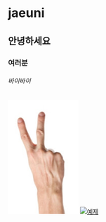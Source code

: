 # jaeuni  
## 안녕하세요  
### 여러분  
###### 바이바이
![](https://github.com/jaeuni-18/jaeuni/blob/master/test_photo.png?raw=true)
[![예제](http://img.youtube.com/vi/RlQEoJaLQRA/0.jpg)](https://youtu.be/RlQEoJaLQRA?t=0s) 
